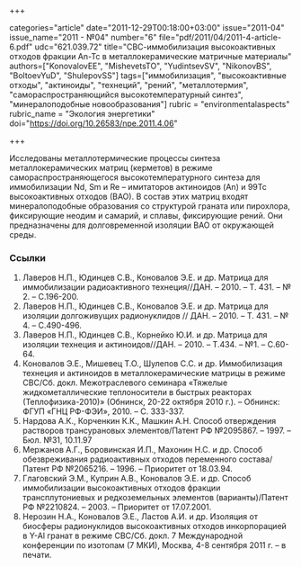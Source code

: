 +++

categories="article"
date="2011-12-29T00:18:00+03:00"
issue="2011-04"
issue_name="2011 - №04"
number="6"
file="pdf/2011/04/2011-4-article-6.pdf"
udc="621.039.72"
title="СВС-иммобилизация высокоактивных отходов фракции An-Tc в металлокерамические матричные материалы"
authors=["KonovalovEE", "MishevetsTO", "YudintsevSV", "NikonovBS", "BoltoevYuD", "ShulepovSS"]
tags=["иммобилизация", "высокоактивные отходы", "актиноиды", "технеций", "рений", "металлотермия", "самораспространяющийся высокотемпературный синтез", "минералоподобные новообразования"]
rubric = "environmentalaspects"
rubric_name = "Экология энергетики"
doi="https://doi.org/10.26583/npe.2011.4.06"

+++

Исследованы металлотермические процессы синтеза металлокерамических матриц (керметов) в режиме самораспространяющегося высокотемпературного синтеза для иммобилизации Nd, Sm и Re – имитаторов актиноидов (An) и 99Тс высокоактивных отходов (ВАО). В состав этих матриц входят минералоподобные образования со структурой граната или пирохлора, фиксирующие неодим и самарий, и сплавы, фиксирующие рений. Они предназначены для долговременной изоляции ВАО от окружающей среды.

### Ссылки

1. Лаверов Н.П., Юдинцев С.В., Коновалов Э.Е. и др. Матрица для иммобилизации радиоактивного технеция//ДАН. – 2010. – Т. 431. – № 2. – С.196-200.
2. Лаверов Н.П., Юдинцев С.В., Коновалов Э.Е. и др. Матрица для изоляции долгоживущих радионуклидов // ДАН. – 2010. – Т. 431. – № 4. – С.490-496.
3. Лаверов Н.П., Юдинцев С.В., Корнейко Ю.И. и др. Матрица для изоляции технеция и актиноидов//ДАН. – 2010. – Т.434. – №1. – С.60-64.
4. Коновалов Э.Е., Мишевец Т.О., Шулепов С.С. и др. Иммобилизация технеция и актиноидов в металлокерамические матрицы в режиме СВС/Сб. докл. Межотраслевого семинара «Тяжелые жидкометаллические теплоносители в быстрых реакторах (Теплофизика-2010)» (Обнинск, 20-22 октября 2010 г.). – Обнинск: ФГУП «ГНЦ РФ-ФЭИ», 2010. – С. 333-337.
5. Нардова А.К., Корченкин К.К., Машкин А.Н. Способ отверждения растворов трансурановых элементов/Патент РФ №2095867. – 1997. – Бюл. №31, 10.11.97
6. Мержанов А.Г., Боровинская И.П., Махонин Н.С. и др. Способ обезвреживания радиоактивных отходов переменного состава/Патент РФ №2065216. – 1996. – Приоритет от 18.03.94.
7. Глаговский Э.М., Куприн А.В., Коновалов Э.Е. и др. Способ иммобилизации высокоактивных отходов фракции трансплутониевых и редкоземельных элементов (варианты)/Патент РФ №2210824. – 2003. – Приоритет от 17.07.2001.
8. Нерозин Н.А., Коновалов Э.Е., Ластов А.И. и др. Изоляция от биосферы радионуклидов высокоактивных отходов инкорпорацией в Y-Al гранат в режиме СВС/Сб. докл. 7 Международной конференции по изотопам (7 МКИ), Москва, 4-8 сентября 2011 г. – в печати.